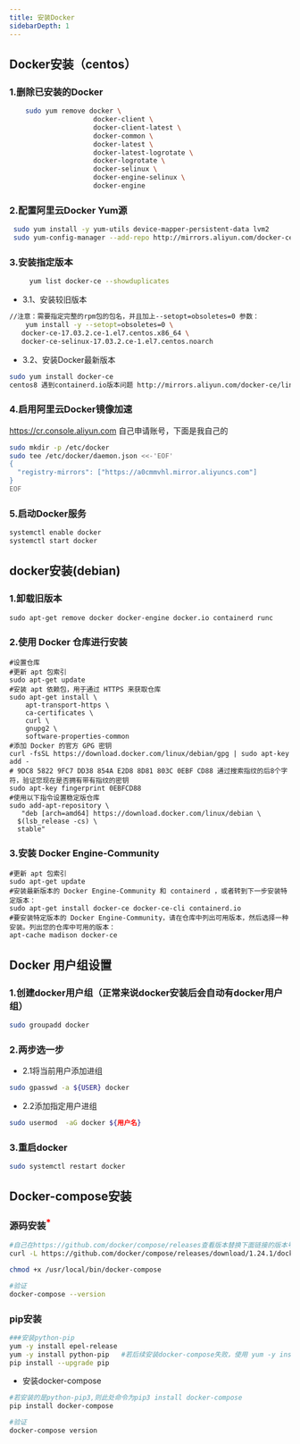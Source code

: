 ```yaml
---
title: 安装Docker
sidebarDepth: 1
---
```

## Docker安装（centos）
### 1.删除已安装的Docker

 ```bash
     sudo yum remove docker \
                      docker-client \
                      docker-client-latest \
                      docker-common \
                      docker-latest \
                      docker-latest-logrotate \
                      docker-logrotate \
                      docker-selinux \
                      docker-engine-selinux \
                      docker-engine
```

### 2.配置阿里云Docker Yum源

```bash
 sudo yum install -y yum-utils device-mapper-persistent-data lvm2
 sudo yum-config-manager --add-repo http://mirrors.aliyun.com/docker-ce/linux/centos/docker-ce.repo
```  

### 3.安装指定版本

```bash
     yum list docker-ce --showduplicates
```

- 3.1、安装较旧版本  
 ```bash
 //注意：需要指定完整的rpm包的包名，并且加上--setopt=obsoletes=0 参数：
     yum install -y --setopt=obsoletes=0 \
    docker-ce-17.03.2.ce-1.el7.centos.x86_64 \
    docker-ce-selinux-17.03.2.ce-1.el7.centos.noarch
```  
- 3.2、安装Docker最新版本

```bash
sudo yum install docker-ce
centos8 遇到containerd.io版本问题 http://mirrors.aliyun.com/docker-ce/linux/centos/7/x86_64/stable/Packages/ 手动下载安装
```
### 4.启用阿里云Docker镜像加速
https://cr.console.aliyun.com 自己申请账号，下面是我自己的
```bash
sudo mkdir -p /etc/docker
sudo tee /etc/docker/daemon.json <<-'EOF'
{
  "registry-mirrors": ["https://a0cmmvhl.mirror.aliyuncs.com"]
}
EOF
```
### 5.启动Docker服务
```bash
systemctl enable docker
systemctl start docker
```
## docker安装(debian)
### 1.卸载旧版本
```
sudo apt-get remove docker docker-engine docker.io containerd runc
```  
### 2.使用 Docker 仓库进行安装
```
#设置仓库
#更新 apt 包索引
sudo apt-get update
#安装 apt 依赖包，用于通过 HTTPS 来获取仓库
sudo apt-get install \
    apt-transport-https \
    ca-certificates \
    curl \
    gnupg2 \
    software-properties-common
#添加 Docker 的官方 GPG 密钥
curl -fsSL https://download.docker.com/linux/debian/gpg | sudo apt-key add -
# 9DC8 5822 9FC7 DD38 854A E2D8 8D81 803C 0EBF CD88 通过搜索指纹的后8个字符，验证您现在是否拥有带有指纹的密钥
sudo apt-key fingerprint 0EBFCD88
#使用以下指令设置稳定版仓库
sudo add-apt-repository \
   "deb [arch=amd64] https://download.docker.com/linux/debian \
  $(lsb_release -cs) \
  stable"
```
### 3.安装 Docker Engine-Community
```
#更新 apt 包索引
sudo apt-get update
#安装最新版本的 Docker Engine-Community 和 containerd ，或者转到下一步安装特定版本：
sudo apt-get install docker-ce docker-ce-cli containerd.io
#要安装特定版本的 Docker Engine-Community，请在仓库中列出可用版本，然后选择一种安装。列出您的仓库中可用的版本：
apt-cache madison docker-ce
```

## Docker 用户组设置

### 1.创建docker用户组（正常来说docker安装后会自动有docker用户组）
```bash
sudo groupadd docker
```

### 2.两步选一步
- 2.1将当前用户添加进组
```bash
sudo gpasswd -a ${USER} docker
```
- 2.2添加指定用户进组
```bash
sudo usermod  -aG docker ${用户名}
```
### 3.重启docker
```bash
sudo systemctl restart docker
```

## Docker-compose安装
### 源码安装<sup><font color="red" size="3">*</font></sup>
```bash
#自己在https://github.com/docker/compose/releases查看版本替换下面链接的版本号
curl -L https://github.com/docker/compose/releases/download/1.24.1/docker-compose-`uname -s`-`uname -m` > /usr/local/bin/docker-compose

chmod +x /usr/local/bin/docker-compose

#验证
docker-compose --version
```

### pip安装
```bash
###安装python-pip
yum -y install epel-release
yum -y install python-pip   #若后续安装docker-compose失败，使用 yum -y install python3-pip
pip install --upgrade pip
```

- 安装docker-compose
```bash
#若安装的是python-pip3,则此处命令为pip3 install docker-compose
pip install docker-compose 

#验证
docker-compose version
```


